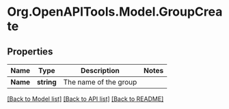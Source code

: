 # Org.OpenAPITools.Model.GroupCreate

## Properties

Name | Type | Description | Notes
------------ | ------------- | ------------- | -------------
**Name** | **string** | The name of the group | 

[[Back to Model list]](../README.md#documentation-for-models) [[Back to API list]](../README.md#documentation-for-api-endpoints) [[Back to README]](../README.md)

